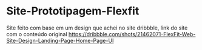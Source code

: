 # Site-Prototipagem-Flexfit
Site feito com base em um design que achei no site dribbble, link do site com o conteúdo original https://dribbble.com/shots/21462071-FlexFit-Web-Site-Design-Landing-Page-Home-Page-UI
